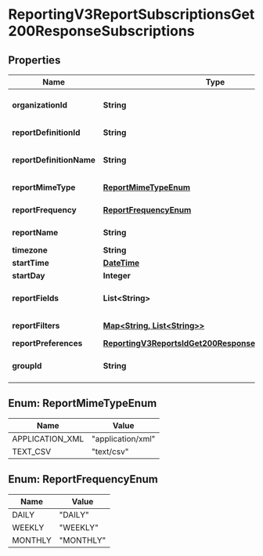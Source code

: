 
# ReportingV3ReportSubscriptionsGet200ResponseSubscriptions

## Properties
Name | Type | Description | Notes
------------ | ------------- | ------------- | -------------
**organizationId** | **String** | Selected Organization Id |  [optional]
**reportDefinitionId** | **String** | Report Definition Id |  [optional]
**reportDefinitionName** | **String** | Report Definition Class |  [optional]
**reportMimeType** | [**ReportMimeTypeEnum**](#ReportMimeTypeEnum) | Report Format |  [optional]
**reportFrequency** | [**ReportFrequencyEnum**](#ReportFrequencyEnum) | Report Frequency |  [optional]
**reportName** | **String** | Report Name |  [optional]
**timezone** | **String** | Time Zone |  [optional]
**startTime** | [**DateTime**](DateTime.md) | Start Time |  [optional]
**startDay** | **Integer** | Start Day |  [optional]
**reportFields** | **List&lt;String&gt;** | List of all fields String values |  [optional]
**reportFilters** | [**Map&lt;String, List&lt;String&gt;&gt;**](List.md) | List of filters to apply |  [optional]
**reportPreferences** | [**ReportingV3ReportsIdGet200ResponseReportPreferences**](ReportingV3ReportsIdGet200ResponseReportPreferences.md) |  |  [optional]
**groupId** | **String** | Id for the selected group. |  [optional]


<a name="ReportMimeTypeEnum"></a>
## Enum: ReportMimeTypeEnum
Name | Value
---- | -----
APPLICATION_XML | &quot;application/xml&quot;
TEXT_CSV | &quot;text/csv&quot;


<a name="ReportFrequencyEnum"></a>
## Enum: ReportFrequencyEnum
Name | Value
---- | -----
DAILY | &quot;DAILY&quot;
WEEKLY | &quot;WEEKLY&quot;
MONTHLY | &quot;MONTHLY&quot;



